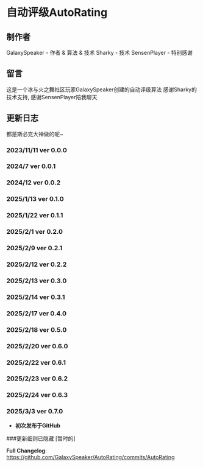 # 自动评级**AutoRating**
## 制作者
GalaxySpeaker - 作者 & 算法 & 技术
Sharky - 技术
SensenPlayer - 特别感谢
## 留言
这是一个冰与火之舞社区玩家GalaxySpeaker创建的自动评级算法
感谢Sharky的技术支持, 感谢SensenPlayer陪我聊天

## 更新日志
都是斯必克大神做的呢~

### 2023/11/11 ver 0.0.0
### 2024/7 ver 0.0.1	
### 2024/12 ver 0.0.2	
### 2025/1/13 ver 0.1.0
### 2025/1/22 ver 0.1.1
### 2025/2/1 ver 0.2.0
### 2025/2/9 ver 0.2.1
### 2025/2/12 ver 0.2.2	
### 2025/2/13 ver 0.3.0
### 2025/2/14 ver 0.3.1
### 2025/2/17 ver 0.4.0
### 2025/2/18 ver 0.5.0
### 2025/2/20 ver 0.6.0
### 2025/2/22 ver 0.6.1
### 2025/2/23 ver 0.6.2
### 2025/2/24 ver 0.6.3	
### 2025/3/3 ver 0.7.0
-	**初次发布于GitHub**

###更新细则已隐藏 [暂时的]

**Full Changelog**: https://github.com/GalaxySpeaker/AutoRating/commits/AutoRating